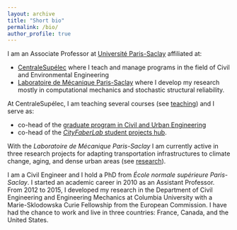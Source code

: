 ```yaml
---
layout: archive
title: "Short bio"
permalink: /bio/
author_profile: true
---
```


<!--- For preview: ctrl+shift+m -->

I am an Associate Professor at [Université Paris-Saclay](https://www.universite-paris-saclay.fr/en) affiliated at:
* [CentraleSupélec](https://www.centralesupelec.fr/en) where I teach and manage programs in the field of Civil and Environmental Engineering
* [Laboratoire de Mécanique Paris-Saclay](https://lmps.ens-paris-saclay.fr/en) where I develop my research mostly in computational mechanics and stochastic structural reliability.

At CentraleSupélec, I am teaching several courses (see [teaching](https://jehelp.github.io/teaching/)) and I serve as:
* co-head of the [graduate program in Civil and Urban Engineering](https://mention-sic.blogspot.fr/p/presentation.html)
* co-head of the [*CityFaberLab* student projects hub](https://cityfaberlab.blogspot.com/).

With the *Laboratoire de Mécanique Paris-Saclay* I am currently active in three research projects for adapting transportation infrastructures to climate change, aging, and dense urban areas (see [research](https://jehelp.github.io/research/)).

I am a Civil Engineer and I hold a PhD from *École normale supérieure Paris-Saclay*. I started an academic career in 2010 as an Assistant Professor. From 2012 to 2015, I developed my research in the Department of Civil Engineering and Engineering Mechanics at Columbia University with a Marie-Sklodowska Curie Fellowship from the European Commission. I have had the chance to work and live in three countries: France, Canada, and the United States.

<!--
Beside my career in the Academia, I love watching movies (especially Italian movies from the 50's and 60's), listening to classical music (I very much like the music of Robert Schumann), browsing among cities, taking care of trees, hiking in the mountains (which reminds me my childhood).
-->
